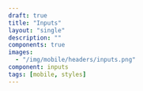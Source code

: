 ```yaml
---
draft: true
title: "Inputs"
layout: "single"
description: ""
components: true
images:
  - "/img/mobile/headers/inputs.png"
component: inputs
tags: [mobile, styles]
---
```

